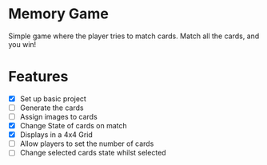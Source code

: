 # Memory Game

Simple game where the player tries to match cards. Match all the cards, and you win!

# Features

- [x] Set up basic project  
- [ ] Generate the cards
- [ ] Assign images to cards
- [x] Change State of cards on match
- [x] Displays in a 4x4 Grid
- [ ] Allow players to set the number of cards
- [ ] Change selected cards state whilst selected
